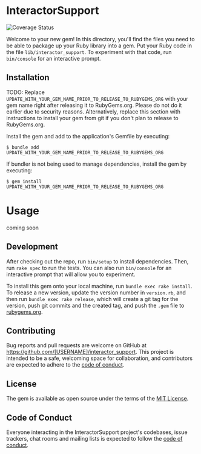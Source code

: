 # InteractorSupport

![Coverage Status](https://coveralls.io/repos/github/YOUR_USERNAME/YOUR_REPO/badge.svg?branch=main)


Welcome to your new gem! In this directory, you'll find the files you need to be able to package up your Ruby library into a gem. Put your Ruby code in the file `lib/interactor_support`. To experiment with that code, run `bin/console` for an interactive prompt.

## Installation

TODO: Replace `UPDATE_WITH_YOUR_GEM_NAME_PRIOR_TO_RELEASE_TO_RUBYGEMS_ORG` with your gem name right after releasing it to RubyGems.org. Please do not do it earlier due to security reasons. Alternatively, replace this section with instructions to install your gem from git if you don't plan to release to RubyGems.org.

Install the gem and add to the application's Gemfile by executing:

    $ bundle add UPDATE_WITH_YOUR_GEM_NAME_PRIOR_TO_RELEASE_TO_RUBYGEMS_ORG

If bundler is not being used to manage dependencies, install the gem by executing:

    $ gem install UPDATE_WITH_YOUR_GEM_NAME_PRIOR_TO_RELEASE_TO_RUBYGEMS_ORG

# Usage
coming soon

## Development

After checking out the repo, run `bin/setup` to install dependencies. Then, run `rake spec` to run the tests. You can also run `bin/console` for an interactive prompt that will allow you to experiment.

To install this gem onto your local machine, run `bundle exec rake install`. To release a new version, update the version number in `version.rb`, and then run `bundle exec rake release`, which will create a git tag for the version, push git commits and the created tag, and push the `.gem` file to [rubygems.org](https://rubygems.org).

## Contributing

Bug reports and pull requests are welcome on GitHub at https://github.com/[USERNAME]/interactor_support. This project is intended to be a safe, welcoming space for collaboration, and contributors are expected to adhere to the [code of conduct](https://github.com/[USERNAME]/interactor_support/blob/master/CODE_OF_CONDUCT.md).

## License

The gem is available as open source under the terms of the [MIT License](https://opensource.org/licenses/MIT).

## Code of Conduct

Everyone interacting in the InteractorSupport project's codebases, issue trackers, chat rooms and mailing lists is expected to follow the [code of conduct](https://github.com/[USERNAME]/interactor_support/blob/master/CODE_OF_CONDUCT.md).
